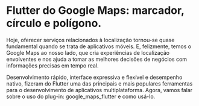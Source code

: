 # Flutter do Google Maps: marcador, círculo e polígono.

Hoje, oferecer serviços relacionados à localização tornou-se quase fundamental quando se trata de aplicativos móveis. E, felizmente, temos o Google Maps ao nosso lado, que cria experiências de localização envolventes e nos ajuda a tomar as melhores decisões de negócios com informações precisas em tempo real.

Desenvolvimento rápido, interface expressiva e flexível e desempenho nativo, fizeram do Flutter uma das principais e mais populares ferramentas para o desenvolvimento de aplicativos multiplataforma. Agora, vamos falar sobre o uso do plug-in: google_maps_flutter e como usá-lo.

